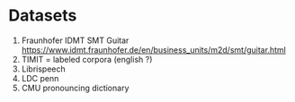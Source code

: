 
# Datasets

1. Fraunhofer IDMT SMT Guitar https://www.idmt.fraunhofer.de/en/business_units/m2d/smt/guitar.html
2. TIMIT = labeled corpora (english ?)
3. Librispeech
4. LDC penn
5. CMU pronouncing dictionary

